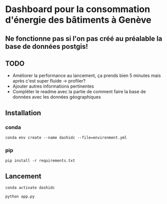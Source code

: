 # Dashboard pour la consommation d'énergie des bâtiments à Genève

## Ne fonctionne pas si l'on pas créé au préalable la base de données postgis!

## TODO
- Améliorer la performance au lancement, ça prends bien 5 minutes mais après c'est super fluide → profiler?
- Ajouter autres informations pertinentes
- Compléter le readme avec la partie de comment faire la base de données avec les données géographiques

## Installation

### conda
```shell
conda env create --name dashidc --file=environment.yml
```
### pip
```shell
pip install -r requirements.txt
```

## Lancement
```shell
conda activate dashidc
```
```shell
python app.py
```

